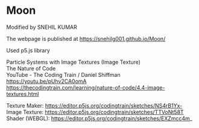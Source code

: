 # Moon
Modified by SNEHIL KUMAR

The webpage is published at https://snehilg001.github.io/Moon/

Used p5.js library

Particle Systems with Image Textures (Image Texture)  
The Nature of Code  
YouTube - The Coding Train / Daniel Shiffman  
https://youtu.be/pUhv2CA0omA  
https://thecodingtrain.com/learning/nature-of-code/4.4-image-textures.html  

Texture Maker: https://editor.p5js.org/codingtrain/sketches/NS4rB1Yx-  
Image Texture: https://editor.p5js.org/codingtrain/sketches/TTVoNt58T  
Shader (WEBGL): https://editor.p5js.org/codingtrain/sketches/EXZmcc4m_  